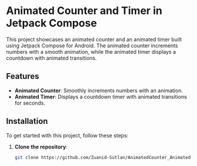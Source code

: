 # Animated Counter and Timer in Jetpack Compose

This project showcases an animated counter and an animated timer built using Jetpack Compose for Android. The animated counter increments numbers with a smooth animation, while the animated timer displays a countdown with animated transitions.

## Features

- **Animated Counter**: Smoothly increments numbers with an animation.
- **Animated Timer**: Displays a countdown timer with animated transitions for seconds.

## Installation

To get started with this project, follow these steps:

1. **Clone the repository**:
   ```sh
   git clone https://github.com/Zuanid-Sutlan/AnimatedCounter_AnimatedTImer.git
